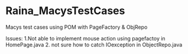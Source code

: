 # Raina_MacysTestCases
Macys test cases using POM with PageFactory &amp; ObjRepo

Issues:
1.Not able to implement mouse action using pagefactoy in HomePage.java
2. not sure how to catch IOexception in ObjectRepo.java
